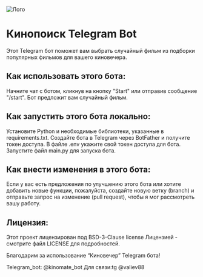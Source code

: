 ![Лого](https://github.com/Valievx/telegram_bot_kinovecher/media/logo.jpg)
# Кинопоиск Telegram Bot
Этот Telegram бот поможет вам выбрать случайный фильм из подборки популярных фильмов для вашего киновечера.

## Как использовать этого бота:
Начните чат с ботом, кликнув на кнопку "Start" или отправив сообщение "/start".
Бот предложит вам случайный фильм.


## Как запустить этого бота локально:
Установите Python и необходимые библиотеки, указанные в requirements.txt.
Создайте бота в Telegram через BotFather и получите токен доступа.
В файле .env укажите свой токен доступа для бота.
Запустите файл main.py для запуска бота.

## Как внести изменения в этого бота:
Если у вас есть предложения по улучшению этого бота или хотите добавить новые функции, пожалуйста, создайте новую ветку (branch) и отправьте запрос на изменение (pull request), чтобы я мог рассмотреть вашу работу.

## Лицензия:
Этот проект лицензирован под BSD-3-Clause license Лицензией - смотрите файл LICENSE для подробностей.

Благодарим за использование “Киновечер” Telegram бота!

Telegram_bot: @kinomate_bot
Для связи:tg @valiev88
